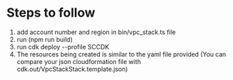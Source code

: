 # Steps to follow

1. add account number and region in bin/vpc_stack.ts file
2. run (npm run build)
3. run cdk deploy --profile SCCDK
3. The resources being created is similar to the yaml file provided (You can compare your json cloudformation file with cdk.out/VpcStackStack.template.json)
